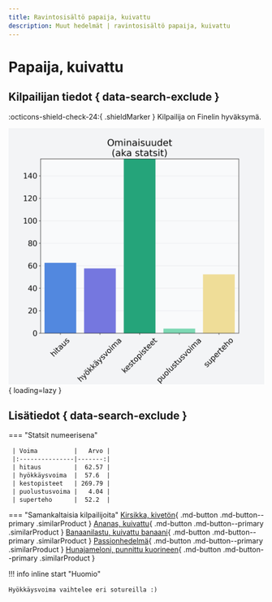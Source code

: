 ```yaml
---
title: Ravintosisältö papaija, kuivattu
description: Muut hedelmät | ravintosisältö papaija, kuivattu
---
```


# Papaija, kuivattu


## Kilpailijan tiedot { data-search-exclude }

:octicons-shield-check-24:{ .shieldMarker } Kilpailija on Finelin hyväksymä.

![Papaija, kuivattu](./images/papaija-kuivattu.png){ loading=lazy }

## Lisätiedot { data-search-exclude }
=== "Statsit numeerisena"

     | Voima          |   Arvo |
     |:---------------|-------:|
     | hitaus         |  62.57 |
     | hyökkäysvoima  |  57.6  |
     | kestopisteet   | 269.79 |
     | puolustusvoima |   4.04 |
     | superteho      |  52.2  |

=== "Samankaltaisia kilpailijoita"
    [Kirsikka, kivetön](/kirsikka-kiveton){ .md-button .md-button--primary .similarProduct }
    [Ananas, kuivattu](/ananas-kuivattu){ .md-button .md-button--primary .similarProduct }
    [Banaanilastu, kuivattu banaani](/banaanilastu-kuivattu-banaani){ .md-button .md-button--primary .similarProduct }
    [Passionhedelmä](/passionhedelma){ .md-button .md-button--primary .similarProduct }
    [Hunajameloni, punnittu kuorineen](/hunajameloni-punnittu-kuorineen){ .md-button .md-button--primary .similarProduct }

!!! info inline start "Huomio"

    Hyökkäysvoima vaihtelee eri sotureilla :)
